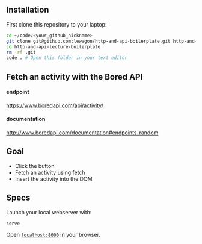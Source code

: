 ## Installation

First clone this repository to your laptop:

```bash
cd ~/code/<your_github_nickname>
git clone git@github.com:lewagon/http-and-api-boilerplate.git http-and-api-lecture-boilerplate
cd http-and-api-lecture-boilerplate
rm -rf .git
code . # Open this folder in your text editor
```

## Fetch an activity with the Bored API

#### endpoint
https://www.boredapi.com/api/activity/

#### documentation
http://www.boredapi.com/documentation#endpoints-random


## Goal

- Click the button
- Fetch an activity using fetch
- Insert the activity into the DOM


## Specs

Launch your local webserver with:

```bash
serve
```

Open [`localhost:8000`](http://localhost:8000) in your browser.
